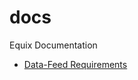 docs
====

Equix Documentation

* [Data-Feed Requirements](https://github.com/equixonline/docs/wiki/EquiX-Data-Feed-Requirements)
